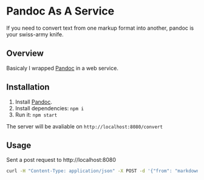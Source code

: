 # Pandoc As A Service
If you need to convert text from one markup format into another, pandoc is your swiss-army knife.

## Overview

Basicaly I wrapped [Pandoc](http://pandoc.org/) in a web service.

## Installation

1. Install [Pandoc](http://pandoc.org/installing.html).
2. Install dependencies: `npm i`
3. Run it: `npm start`

The server will be avaliable on `http://localhost:8080/convert`

## Usage

Sent a post request to http://localhost:8080

~~~ bash
curl -H "Content-Type: application/json" -X POST -d '{"from": "markdown", "to": "html", "text": "# hello"}' http://localhost:8080
~~~
